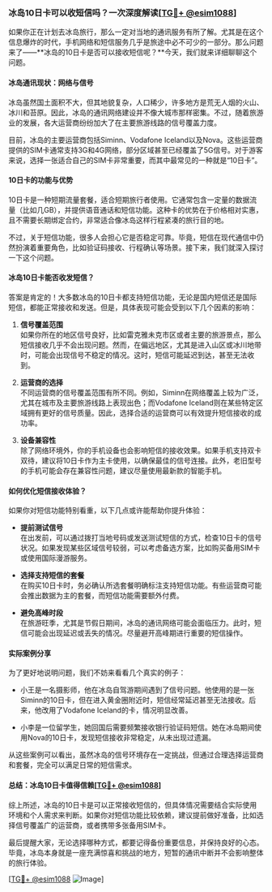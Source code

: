 ### 冰岛10日卡可以收短信吗？一次深度解读[[TG💪+ @esim1088](https://t.me/s/esim1088)]

如果你正在计划去冰岛旅行，那么一定对当地的通讯服务有所了解。尤其是在这个信息爆炸的时代，手机网络和短信服务几乎是旅途中必不可少的一部分。那么问题来了——**冰岛的10日卡是否可以接收短信呢？**今天，我们就来详细聊聊这个问题。

#### 冰岛通讯现状：网络与信号

冰岛虽然国土面积不大，但其地貌复杂，人口稀少，许多地方是荒无人烟的火山、冰川和苔原。因此，冰岛的通讯网络建设并不像大城市那样密集。不过，随着旅游业的发展，各大运营商纷纷加大了在主要旅游线路的信号覆盖力度。

目前，冰岛的主要运营商包括Siminn、Vodafone Iceland以及Nova。这些运营商提供的SIM卡通常支持3G和4G网络，部分区域甚至已经覆盖了5G信号。对于游客来说，选择一张适合自己的SIM卡非常重要，而其中最常见的一种就是“10日卡”。

#### 10日卡的功能与优势

10日卡是一种短期流量套餐，适合短期旅行者使用。它通常包含一定量的数据流量（比如几GB），并提供语音通话和短信功能。这种卡的优势在于价格相对实惠，且不需要长期绑定合约，非常适合像冰岛这样行程紧凑的旅行目的地。

不过，关于短信功能，很多人会担心它是否稳定可靠。毕竟，短信在现代通信中仍然扮演着重要角色，比如验证码接收、行程确认等场景。接下来，我们就深入探讨一下这个问题。

#### 冰岛10日卡能否收发短信？

答案是肯定的！大多数冰岛的10日卡都支持短信功能，无论是国内短信还是国际短信，都能正常接收和发送。但是，具体表现可能会受到以下几个因素的影响：

1. **信号覆盖范围**  
   如果你所在的地区信号良好，比如雷克雅未克市区或者主要的旅游景点，那么短信接收几乎不会出现问题。然而，在偏远地区，尤其是进入山区或冰川地带时，可能会出现信号不稳定的情况。这时，短信可能延迟到达，甚至无法收到。

2. **运营商的选择**  
   不同运营商的信号覆盖范围有所不同。例如，Siminn在网络覆盖上较为广泛，尤其在城市及主要旅游线路上表现出色；而Vodafone Iceland则在某些特定区域拥有更好的信号质量。因此，选择合适的运营商可以有效提升短信接收的成功率。

3. **设备兼容性**  
   除了网络环境外，你的手机设备也会影响短信的接收效果。如果手机支持双卡双待，建议将10日卡作为主卡使用，以确保最佳的信号连接。此外，老旧型号的手机可能会存在兼容性问题，建议尽量使用最新款的智能手机。

#### 如何优化短信接收体验？

如果你对短信功能特别看重，以下几点或许能帮助你提升体验：

- **提前测试信号**  
  在出发前，可以通过拨打当地号码或发送测试短信的方式，检查10日卡的信号状况。如果发现某些区域信号较弱，可以考虑备选方案，比如购买备用SIM卡或使用国际漫游服务。

- **选择支持短信的套餐**  
  在购买10日卡时，务必确认所选套餐明确标注支持短信功能。有些运营商可能会推出数据为主的套餐，而短信功能需要额外付费。

- **避免高峰时段**  
  在旅游旺季，尤其是节假日期间，冰岛的通讯网络可能会面临压力。此时，短信可能会出现延迟或丢失的情况。尽量避开高峰期进行重要的短信操作。

#### 实际案例分享

为了更好地说明问题，我们不妨来看看几个真实的例子：

- 小王是一名摄影师，他在冰岛自驾游期间遇到了信号问题。他使用的是一张Siminn的10日卡，但在进入黄金圈附近时，短信经常延迟甚至无法接收。后来，他改用了Vodafone Iceland的卡，情况明显改善。

- 小李是一位留学生，她回国后需要频繁接收银行验证码短信。她在冰岛期间使用Nova的10日卡，发现短信接收非常稳定，从未出现过遗漏。

从这些案例可以看出，虽然冰岛的信号环境存在一定挑战，但通过合理选择运营商和套餐，完全可以满足日常的短信需求。

#### 总结：冰岛10日卡值得信赖[[TG💪+ @esim1088](https://t.me/s/esim1088)]

综上所述，冰岛的10日卡是可以正常接收短信的，但具体情况需要结合实际使用环境和个人需求来判断。如果你对短信功能比较依赖，建议提前做好准备，比如选择信号覆盖广的运营商，或者携带多张备用SIM卡。

最后提醒大家，无论选择哪种方式，都要记得备份重要信息，并保持良好的心态。毕竟，冰岛本身就是一座充满惊喜和挑战的地方，短暂的通讯中断并不会影响整体的旅行体验。

[[TG💪+ @esim1088](https://t.me/s/esim1088) ![Image](https://i.postimg.cc/4NQfJmqS/Snipaste-2025-05-13-00-14-12.png)]